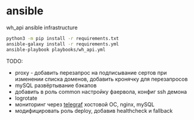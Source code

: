 # ansible
wh_api ansible infrastructure

```sh
python3 -m pip install -r requirements.txt
ansible-galaxy install -r requirements.yml
ansible-playbook playbooks/wh_api.yml
```

TODO:
- proxy - добавить перезапрос на подписывание сертов при изменении списка доменов, добавить кронячку для перезапросов
- mySQL развёртывание бэкапов
- добавить в  роль common настройку фаервола, конфиг ssh демона
- logrotate
- мониторинг через [telegraf](https://github.com/influxdata/telegraf) хостовой ОС, nginx, mySQL
- модифицировать роль deploy, добавив healthcheck и fallback
